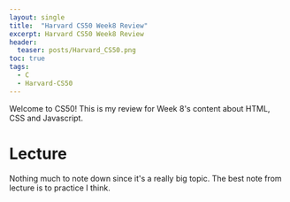 ```yaml
---
layout: single
title:  "Harvard CS50 Week8 Review"
excerpt: Harvard CS50 Week8 Review
header:
  teaser: posts/Harvard_CS50.png
toc: true
tags:
  - C
  - Harvard-CS50
---
```


Welcome to CS50! This is my review for Week 8's content about HTML, CSS and Javascript.

# Lecture
Nothing much to note down since it's a really big topic. The best note from lecture is to practice I think.

